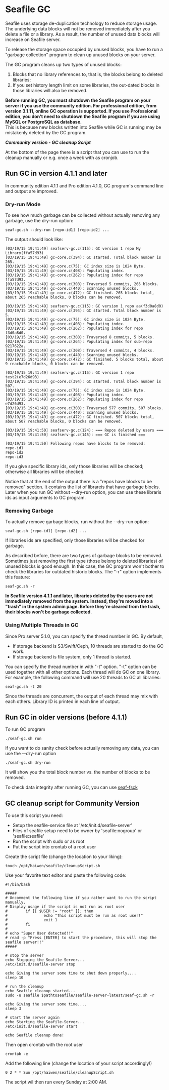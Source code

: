 # Seafile GC

Seafile uses storage de-duplication technology to reduce storage usage. The underlying data blocks will not be removed immediately after you delete a file or a library. As a result, the number of unused data blocks will increase on Seafile server.

To release the storage space occupied by unused blocks, you have to run a
"garbage collection" program to clean up unused blocks on your server.

The GC program cleans up two types of unused blocks:

1. Blocks that no library references to, that is, the blocks belong to deleted libraries;
2. If you set history length limit on some libraries, the out-dated blocks in those libraries will also be removed.

**Before running GC, you must shutdown the Seafile program on your server if you use the community edition. For professional edition, from version 3.1.11, online GC operation is supported. If you use Professional edition, you don't need to shutdown the Seafile program if you are using MySQL or PostgreSQL as database.**  
This is because new blocks written into Seafile while GC is running may be mistakenly deleted by the GC program.

***Community version - GC cleanup Script***

At the bottom of the page there is a script that you can use to run the cleanup manually or e.g. once a week with as cronjob.

## Run GC in version 4.1.1 and later

In community edition 4.1.1 and Pro edition 4.1.0, GC program's command line and output are improved.

### Dry-run Mode

To see how much garbage can be collected without actually removing any garbage, use the dry-run option:

```
seaf-gc.sh --dry-run [repo-id1] [repo-id2] ...
```

The output should look like:

```
[03/19/15 19:41:49] seafserv-gc.c(115): GC version 1 repo My Library(ffa57d93)
[03/19/15 19:41:49] gc-core.c(394): GC started. Total block number is 265.
[03/19/15 19:41:49] gc-core.c(75): GC index size is 1024 Byte.
[03/19/15 19:41:49] gc-core.c(408): Populating index.
[03/19/15 19:41:49] gc-core.c(262): Populating index for repo ffa57d93.
[03/19/15 19:41:49] gc-core.c(308): Traversed 5 commits, 265 blocks.
[03/19/15 19:41:49] gc-core.c(440): Scanning unused blocks.
[03/19/15 19:41:49] gc-core.c(472): GC finished. 265 blocks total, about 265 reachable blocks, 0 blocks can be removed.

[03/19/15 19:41:49] seafserv-gc.c(115): GC version 1 repo aa(f3d0a8d0)
[03/19/15 19:41:49] gc-core.c(394): GC started. Total block number is 5.
[03/19/15 19:41:49] gc-core.c(75): GC index size is 1024 Byte.
[03/19/15 19:41:49] gc-core.c(408): Populating index.
[03/19/15 19:41:49] gc-core.c(262): Populating index for repo f3d0a8d0.
[03/19/15 19:41:49] gc-core.c(308): Traversed 8 commits, 5 blocks.
[03/19/15 19:41:49] gc-core.c(264): Populating index for sub-repo 9217622a.
[03/19/15 19:41:49] gc-core.c(308): Traversed 4 commits, 4 blocks.
[03/19/15 19:41:49] gc-core.c(440): Scanning unused blocks.
[03/19/15 19:41:49] gc-core.c(472): GC finished. 5 blocks total, about 9 reachable blocks, 0 blocks can be removed.

[03/19/15 19:41:49] seafserv-gc.c(115): GC version 1 repo test2(e7d26d93)
[03/19/15 19:41:49] gc-core.c(394): GC started. Total block number is 507.
[03/19/15 19:41:49] gc-core.c(75): GC index size is 1024 Byte.
[03/19/15 19:41:49] gc-core.c(408): Populating index.
[03/19/15 19:41:49] gc-core.c(262): Populating index for repo e7d26d93.
[03/19/15 19:41:49] gc-core.c(308): Traversed 577 commits, 507 blocks.
[03/19/15 19:41:49] gc-core.c(440): Scanning unused blocks.
[03/19/15 19:41:49] gc-core.c(472): GC finished. 507 blocks total, about 507 reachable blocks, 0 blocks can be removed.

[03/19/15 19:41:50] seafserv-gc.c(124): === Repos deleted by users ===
[03/19/15 19:41:50] seafserv-gc.c(145): === GC is finished ===

[03/19/15 19:41:50] Following repos have blocks to be removed:
repo-id1
repo-id2
repo-id3
```

If you give specific library ids, only those libraries will be checked; otherwise all libraries will be checked.

Notice that at the end of the output there is a "repos have blocks to be removed" section. It contains the list of librareis that have garbage blocks. Later when you run GC without --dry-run option, you can use these libraris ids as input arguments to GC program.

### Removing Garbage

To actually remove garbage blocks, run without the --dry-run option:

```
seaf-gc.sh [repo-id1] [repo-id2] ...
```

If libraries ids are specified, only those libraries will be checked for garbage.

As described before, there are two types of garbage blocks to be removed. Sometimes just removing the first type (those belong to deleted libraries) of unused blocks is good enough. In this case, the GC program won't bother to check the libraries for outdated historic blocks. The "-r" option implements this feature:

```
seaf-gc.sh -r
```

**In Seafile version 4.1.1 and later, libraries deleted by the users are not immediately removed from the system. Instead, they're moved into a "trash" in the system admin page. Before they're cleared from the trash, their blocks won't be garbage collected.**

### Using Multiple Threads in GC

Since Pro server 5.1.0, you can specify the thread number in GC. By default,

- If storage backend is S3/Swift/Ceph, 10 threads are started to do the GC work.
- If storage backend is file system, only 1 thread is started.

You can specify the thread number in with "-t" option. "-t" option can be used together with all other options. Each thread will do GC on one library. For example, the following command will use 20 threads to GC all libraries:

```
seaf-gc.sh -t 20
```

Since the threads are concurrent, the output of each thread may mix with each others. Library ID is printed in each line of output.

## Run GC in older versions (before 4.1.1)

To run GC program

    ./seaf-gc.sh run

If you want to do sanity check before actually removing any data, you can use the --dry-run option

    ./seaf-gc.sh dry-run

It will show you the total block number vs. the number of blocks to be removed.

To check data integrity after running GC, you can use [seaf-fsck](seafile_fsck.md)

## GC cleanup script for Community Version

To use this script you need:

- Setup the seafile-service file at '/etc/init.d/seafile-server'
- Files of seafile setup need to be owner by 'seafile:nogroup' or 'seafile:seafile'
- Run the script with sudo or as root
- Put the script into crontab of a root user

Create the script file (change the location to your liking):

    touch /opt/haiwen/seafile/cleanupScript.sh
    
Use your favorite text editor and paste the following code:

```
#!/bin/bash

#####
# Uncomment the following line if you rather want to run the script manually.
# Display usage if the script is not run as root user
#        if [[ $USER != "root" ]]; then
#                echo "This script must be run as root user!"
#                exit 1
#        fi
#
# echo "Super User detected!!"
# read -p "Press [ENTER] to start the procedure, this will stop the seafile server!!"
#####

# stop the server
echo Stopping the Seafile-Server...
/etc/init.d/seafile-server stop

echo Giving the server some time to shut down properly....
sleep 10

# run the cleanup
echo Seafile cleanup started...
sudo -u seafile $pathtoseafile/seafile-server-latest/seaf-gc.sh -r

echo Giving the server some time....
sleep 3

# start the server again
echo Starting the Seafile-Server...
/etc/init.d/seafile-server start

echo Seafile cleanup done!
```

Then open crontab with the root user

    crontab -e
    
Add the following line (change the location of your script accordingly!)

    0 2 * * Sun /opt/haiwen/seafile/cleanupScript.sh
    
The script wil then run every Sunday at 2:00 AM.
